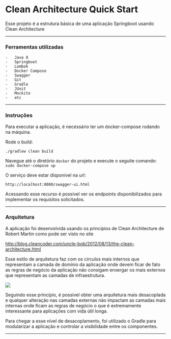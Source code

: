 # Clean Architecture Quick Start

Esse projeto é a estrutura básica de uma aplicação Springboot usando Clean Architecture

------

### Ferramentas utilizadas
    -   Java 8
    -   Springboot
    -   Lombok
    -   Docker Compose
    -   Swagger
    -   Git
    -   Gradle
    -   JUnit
    -   Mockito
    -   etc

------

### Instruções
Para executar a aplicação, é necessário ter um docker-compose rodando na máquina.
    
Rode o build:

`./gradlew clean build`

Navegue até o diretório `docker` do projeto e execute o seguite comando: 
`sudo docker-compose up`

O serviço deve estar disponível na url: 

`http://localhost:8080/swagger-ui.html`
 
Acessando esse recurso é possível ver os endpoints disponibilizados para implementar os requisitos solicitados.

------

### Arquitetura

A aplicação foi desenvolvida usando os princípios de Clean Architecture de Robert Martin como pode ser visto no 
site 

http://blog.cleancoder.com/uncle-bob/2012/08/13/the-clean-architecture.html


Esse estilo de arquitetura faz com os circulos mais internos que representam a camada de domínio da aplicação onde devem
ficar de fato as regras de negócio da aplicação não consigam enxergar os mais externos que representam as camadas de 
infraestrutura. 

[<img src="http://blog.cleancoder.com/uncle-bob/images/2012-08-13-the-clean-architecture/CleanArchitecture.jpg">](http://google.com.au/)

Seguindo esse princípio, é possivel obter uma arquitetura mais desacoplada e qualquer alteração nas camadas externas 
não impactam as camadas mais internas onde ficam as regras de negócio o que é extremamente interessante para aplicações 
com vida útil longa.

Para chegar a esse nível de desacoplamento, foi utilizado o Gradle para modularizar a aplicação e controlar a visibilidade 
entre os componentes.

------
